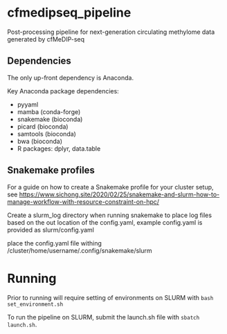 # cfmedipseq_pipeline
Post-processing pipeline for next-generation circulating methylome data generated by cfMeDIP-seq

## Dependencies

The only up-front dependency is Anaconda.

Key Anaconda package dependencies:

- pyyaml
- mamba (conda-forge)
- snakemake (bioconda)
- picard (bioconda)
- samtools (bioconda)
- bwa (bioconda)
- R packages: dplyr, data.table

## Snakemake profiles

For a guide on how to create a Snakemake profile for your cluster setup, see https://www.sichong.site/2020/02/25/snakemake-and-slurm-how-to-manage-workflow-with-resource-constraint-on-hpc/

Create a slurm_log directory when running snakemake to place log files based on the out location of the config.yaml, example config.yaml is provided as slurm/config.yaml

place the config.yaml file withing /cluster/home/username/.config/snakemake/slurm

# Running

Prior to running will require setting of environments on SLURM with `bash set_environment.sh`

To run the pipeline on SLURM, submit the launch.sh file with `sbatch launch.sh`.
